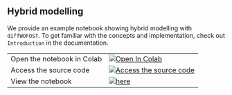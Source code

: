 #

## Hybrid modelling

We provide an example notebook showing hybrid modelling with `diffWOFOST`. To
get familiar with the concepts and implementation, check out `Introduction` in
the documentation.

|    |                |
|--------|-----------------------------------------------------|
| Open the notebook in Colab  | [![Open In Colab](https://colab.research.google.com/assets/colab-badge.svg)][colab_link] |
| Access the source code | [![Access the source code](https://img.shields.io/badge/GitHub_Repository-000.svg?logo=github&labelColor=gray&color=blue)][source_link] |
| View the notebook | [![here](https://img.shields.io/badge/View_Notebook-orange.svg?logo=jupyter&labelColor=gray)](./notebooks/optimization.ipynb) |

[colab_link]: https://colab.research.google.com/github/WUR-AI/diffWOFOST/blob/main/docs/notebooks/optimization.ipynb

[source_link]: https://github.com/WUR-AI/diffWOFOST/blob/main/docs/notebooks/optimization.ipynb
